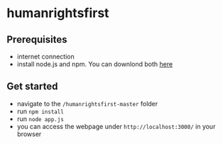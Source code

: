# humanrightsfirst

## Prerequisites
* internet connection
* install node.js and npm. You can downlond both [here](https://www.npmjs.com/get-npm)

## Get started
* navigate to the `/humanrightsfirst-master` folder
* run `npm install`
* run `node app.js`
* you can access the webpage under `http://localhost:3000/` in your browser
